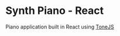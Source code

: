 # Synth Piano - React

Piano application built in React using [ToneJS](https://github.com/Tonejs/Tone.js/)